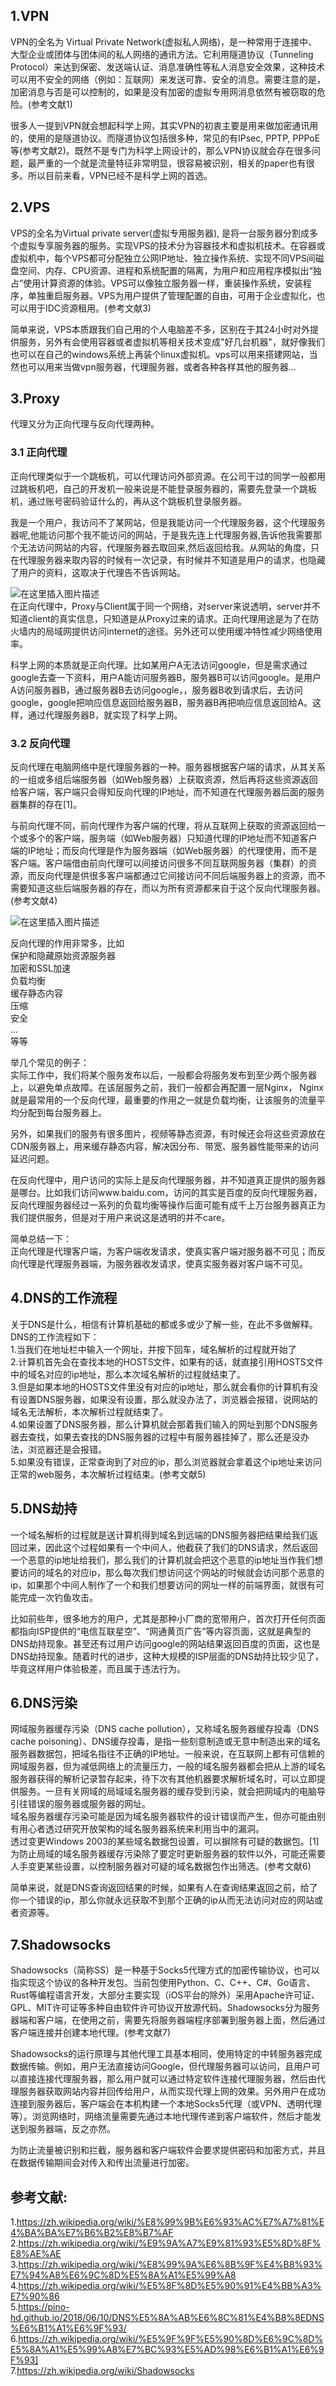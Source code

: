 ## 1.VPN
VPN的全名为 Virtual Private Network(虚拟私人网络)，是一种常用于连接中、大型企业或团体与团体间的私人网络的通讯方法。它利用隧道协议（Tunneling Protocol）来达到保密、发送端认证、消息准确性等私人消息安全效果，这种技术可以用不安全的网络（例如：互联网）来发送可靠、安全的消息。需要注意的是，加密消息与否是可以控制的，如果是没有加密的虚拟专用网消息依然有被窃取的危险。(参考文献1)  

很多人一提到VPN就会想起科学上网，其实VPN的初衷主要是用来做加密通讯用的，使用的是隧道协议。而隧道协议包括很多种，常见的有IPsec, PPTP, PPPoE等(参考文献2)。既然不是专门为科学上网设计的，那么VPN协议就会存在很多问题，最严重的一个就是流量特征非常明显，很容易被识别，相关的paper也有很多。所以目前来看，VPN已经不是科学上网的首选。  

## 2.VPS
VPS的全名为Virtual private server(虚拟专用服务器), 是将一台服务器分割成多个虚拟专享服务器的服务。实现VPS的技术分为容器技术和虚拟机技术。在容器或虚拟机中，每个VPS都可分配独立公网IP地址、独立操作系统、实现不同VPS间磁盘空间、内存、CPU资源、进程和系统配置的隔离，为用户和应用程序模拟出“独占”使用计算资源的体验。VPS可以像独立服务器一样，重装操作系统，安装程序，单独重启服务器。VPS为用户提供了管理配置的自由，可用于企业虚拟化，也可以用于IDC资源租用。(参考文献3)  

简单来说，VPS本质跟我们自己用的个人电脑差不多，区别在于其24小时对外提供服务，另外有会使用容器或者虚拟机等相关技术变成"好几台机器"，就好像我们也可以在自己的windows系统上再装个linux虚拟机。vps可以用来搭建网站，当然也可以用来当做vpn服务器，代理服务器，或者各种各样其他的服务器...  

## 3.Proxy
代理又分为正向代理与反向代理两种。  
### 3.1 正向代理
正向代理类似于一个跳板机，可以代理访问外部资源。在公司干过的同学一般都用过跳板机吧，自己的开发机一般来说是不能登录服务器的，需要先登录一个跳板机，通过账号密码验证什么的，再从这个跳板机登录服务器。  

我是一个用户，我访问不了某网站，但是我能访问一个代理服务器，这个代理服务器呢,他能访问那个我不能访问的网站，于是我先连上代理服务器,告诉他我需要那个无法访问网站的内容，代理服务器去取回来,然后返回给我。从网站的角度，只在代理服务器来取内容的时候有一次记录，有时候并不知道是用户的请求，也隐藏了用户的资料，这取决于代理告不告诉网站。  

![在这里插入图片描述](https://github.com/bitcarmanlee/easy-algorithm-interview-photo/blob/master/service/vpn/1.png)  
在正向代理中，Proxy与Client属于同一个网络，对server来说透明，server并不知道client的真实信息，只知道是从Proxy过来的请求。正向代理用途是为了在防火墙内的局域网提供访问internet的途径。另外还可以使用缓冲特性减少网络使用率。  

科学上网的本质就是正向代理。比如某用户A无法访问google，但是需求通过google去查一下资料，用户A能访问服务器B，服务器B可以访问google。是用户A访问服务器B，通过服务器B去访问google，，服务器B收到请求后，去访问google，google把响应信息返回给服务器B，服务器B再把响应信息返回给A。这样，通过代理服务器B，就实现了科学上网。  

### 3.2 反向代理

反向代理在电脑网络中是代理服务器的一种。服务器根据客户端的请求，从其关系的一组或多组后端服务器（如Web服务器）上获取资源，然后再将这些资源返回给客户端，客户端只会得知反向代理的IP地址，而不知道在代理服务器后面的服务器集群的存在[1]。  

与前向代理不同，前向代理作为客户端的代理，将从互联网上获取的资源返回给一个或多个的客户端，服务端（如Web服务器）只知道代理的IP地址而不知道客户端的IP地址；而反向代理是作为服务器端（如Web服务器）的代理使用，而不是客户端。客户端借由前向代理可以间接访问很多不同互联网服务器（集群）的资源，而反向代理是供很多客户端都通过它间接访问不同后端服务器上的资源，而不需要知道这些后端服务器的存在，而以为所有资源都来自于这个反向代理服务器。(参考文献4)  

![在这里插入图片描述](https://github.com/bitcarmanlee/easy-algorithm-interview-photo/blob/master/service/vpn/2.png)    

反向代理的作用非常多，比如  
保护和隐藏原始资源服务器  
加密和SSL加速  
负载均衡  
缓存静态内容  
压缩  
安全  
...  
等等  

举几个常见的例子：  
实际工作中，我们将某个服务发布以后，一般都会将服务发布到至少两个服务器上，以避免单点故障。在该层服务之前，我们一般都会再配置一层Nginx， Nginx就是最常用的一个反向代理，最重要的作用之一就是负载均衡，让该服务的流量平均分配到每台服务器上。  

另外，如果我们的服务有很多图片，视频等静态资源，有时候还会将这些资源放在CDN服务器上，用来缓存静态内容，解决因分布、带宽、服务器性能带来的访问延迟问题。    

在反向代理中，用户访问的实际上是反向代理服务器，并不知道真正提供的服务器是哪台。比如我们访问www.baidu.com，访问的其实是百度的反向代理服务器，反向代理服务器经过一系列的负载均衡等操作后面可能有成千上万台服务器真正为我们提供服务，但是对于用户来说这是透明的并不care。  


简单总结一下：  
正向代理是代理客户端，为客户端收发请求，使真实客户端对服务器不可见；而反向代理是代理服务器端，为服务器收发请求，使真实服务器对客户端不可见。  

## 4.DNS的工作流程
关于DNS是什么，相信有计算机基础的都或多或少了解一些，在此不多做解释。  
DNS的工作流程如下：  
1.当我们在地址栏中输入一个网址，并按下回车，域名解析的过程就开始了  
2.计算机首先会在查找本地的HOSTS文件，如果有的话，就直接引用HOSTS文件中的域名对应的ip地址，那么本次域名解析的过程就结束了。  
3.但是如果本地的HOSTS文件里没有对应的ip地址，那么就会看你的计算机有没有设置DNS服务器，如果没有设置，那么就没办法了，浏览器会报错，说网站的域名无法解析，本次解析过程就结束了。  
4.如果设置了DNS服务器，那么计算机就会那着我们输入的网址到那个DNS服务器去查找，如果去查找的DNS服务器的过程中有服务器挂掉了，那么还是没办法，浏览器还是会报错。  
5.如果没有错误，正常查询到了对应的ip，那么浏览器就会拿着这个ip地址来访问正常的web服务，本次解析过程结束。(参考文献5)  

## 5.DNS劫持
一个域名解析的过程就是送计算机得到域名到远端的DNS服务器把结果给我们返回过来，因此这个过程如果有一个中间人，他截获了我们的DNS请求，然后返回一个恶意的ip地址给我们，那么我们的计算机就会把这个恶意的ip地址当作我们想要访问的域名的对应ip，那么每次我们想访问这个网站的时候就会访问那个恶意的ip，如果那个中间人制作了一个和我们想要访问的网址一样的前端界面，就很有可能完成一次钓鱼攻击。  

比如前些年，很多地方的用户，尤其是那种小厂商的宽带用户，首次打开任何页面都指向ISP提供的“电信互联星空”、“网通黄页广告”等内容页面，这就是典型的DNS劫持现象。甚至还有过用户访问google的网站结果返回百度的页面，这也是DNS劫持现象。随着时代的进步，这种大规模的ISP层面的DNS劫持比较少见了，毕竟这样用户体验极差，而且属于违法行为。  


## 6.DNS污染
网域服务器缓存污染（DNS cache pollution），又称域名服务器缓存投毒（DNS cache poisoning）、DNS缓存投毒，是指一些刻意制造或无意中制造出来的域名服务器数据包，把域名指往不正确的IP地址。一般来说，在互联网上都有可信赖的网域服务器，但为减低网络上的流量压力，一般的域名服务器都会把从上游的域名服务器获得的解析记录暂存起来，待下次有其他机器要求解析域名时，可以立即提供服务。一旦有关网域的局域域名服务器的缓存受到污染，就会把网域内的电脑导引往错误的服务器或服务器的网址。  
域名服务器缓存污染可能是因为域名服务器软件的设计错误而产生，但亦可能由别有用心者透过研究开放架构的域名服务器系统来利用当中的漏洞。  
透过变更Windows 2003的某些域名数据包设置，可以摒除有可疑的数据包。[1]  
为防止局域的域名服务器缓存污染除了要定时更新服务器的软件以外，可能还需要人手变更某些设置，以控制服务器对可疑的域名数据包作出筛选。(参考文献6)  

简单来说，就是DNS查询返回结果的时候，如果有人在查询结果返回之前，给了你一个错误的ip，那么你就永远获取不到那个正确的ip从而无法访问对应的网站或者资源等。  

## 7.Shadowsocks
Shadowsocks（简称SS）是一种基于Socks5代理方式的加密传输协议，也可以指实现这个协议的各种开发包。当前包使用Python、C、C++、C#、Go语言、Rust等编程语言开发，大部分主要实现（iOS平台的除外）采用Apache许可证、GPL、MIT许可证等多种自由软件许可协议开放源代码。Shadowsocks分为服务器端和客户端，在使用之前，需要先将服务器端程序部署到服务器上面，然后通过客户端连接并创建本地代理。(参考文献7)  

Shadowsocks的运行原理与其他代理工具基本相同，使用特定的中转服务器完成数据传输。例如，用户无法直接访问Google，但代理服务器可以访问，且用户可以直接连接代理服务器，那么用户就可以通过特定软件连接代理服务器，然后由代理服务器获取网站内容并回传给用户，从而实现代理上网的效果。另外用户在成功连接到服务器后，客户端会在本机构建一个本地Socks5代理（或VPN、透明代理等）。浏览网络时，网络流量需要先通过本地代理传递到客户端软件，然后才能发送到服务器端，反之亦然。  

为防止流量被识别和拦截，服务器和客户端软件会要求提供密码和加密方式，并且在数据传输期间会对传入和传出流量进行加密。  

## 参考文献:
1.https://zh.wikipedia.org/wiki/%E8%99%9B%E6%93%AC%E7%A7%81%E4%BA%BA%E7%B6%B2%E8%B7%AF  
2.https://zh.wikipedia.org/wiki/%E9%9A%A7%E9%81%93%E5%8D%8F%E8%AE%AE  
3.https://zh.wikipedia.org/wiki/%E8%99%9A%E6%8B%9F%E4%B8%93%E7%94%A8%E6%9C%8D%E5%8A%A1%E5%99%A8  
4.https://zh.wikipedia.org/wiki/%E5%8F%8D%E5%90%91%E4%BB%A3%E7%90%86  
5.https://pino-hd.github.io/2018/06/10/DNS%E5%8A%AB%E6%8C%81%E4%B8%8EDNS%E6%B1%A1%E6%9F%93/  
6.https://zh.wikipedia.org/wiki/%E5%9F%9F%E5%90%8D%E6%9C%8D%E5%8A%A1%E5%99%A8%E7%BC%93%E5%AD%98%E6%B1%A1%E6%9F%93]  
7.https://zh.wikipedia.org/wiki/Shadowsocks  